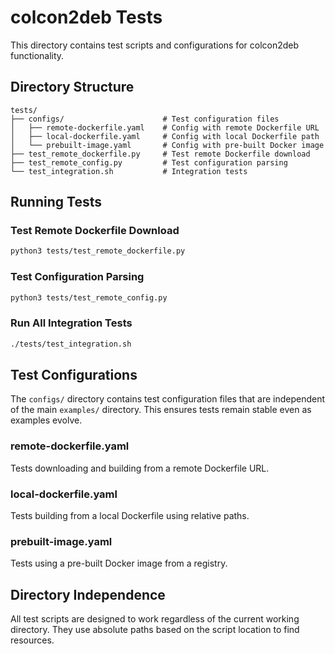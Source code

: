 # colcon2deb Tests

This directory contains test scripts and configurations for colcon2deb functionality.

## Directory Structure

```
tests/
├── configs/                      # Test configuration files
│   ├── remote-dockerfile.yaml    # Config with remote Dockerfile URL
│   ├── local-dockerfile.yaml     # Config with local Dockerfile path
│   └── prebuilt-image.yaml       # Config with pre-built Docker image
├── test_remote_dockerfile.py     # Test remote Dockerfile download
├── test_remote_config.py         # Test configuration parsing
└── test_integration.sh           # Integration tests
```

## Running Tests

### Test Remote Dockerfile Download
```bash
python3 tests/test_remote_dockerfile.py
```

### Test Configuration Parsing
```bash
python3 tests/test_remote_config.py
```

### Run All Integration Tests
```bash
./tests/test_integration.sh
```

## Test Configurations

The `configs/` directory contains test configuration files that are independent of the main `examples/` directory. This ensures tests remain stable even as examples evolve.

### remote-dockerfile.yaml
Tests downloading and building from a remote Dockerfile URL.

### local-dockerfile.yaml
Tests building from a local Dockerfile using relative paths.

### prebuilt-image.yaml
Tests using a pre-built Docker image from a registry.

## Directory Independence

All test scripts are designed to work regardless of the current working directory. They use absolute paths based on the script location to find resources.